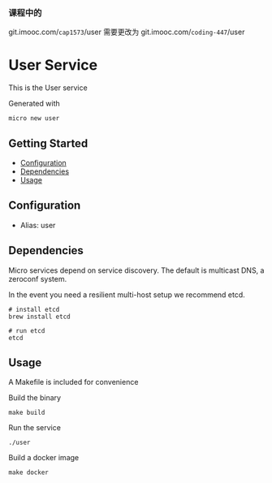 ### 课程中的 
git.imooc.com/`cap1573`/user 
需要更改为 
git.imooc.com/`coding-447`/user
# User Service

This is the User service

Generated with

```
micro new user
```

## Getting Started

- [Configuration](#configuration)
- [Dependencies](#dependencies)
- [Usage](#usage)

## Configuration

- Alias: user

## Dependencies

Micro services depend on service discovery. The default is multicast DNS, a zeroconf system.

In the event you need a resilient multi-host setup we recommend etcd.

```
# install etcd
brew install etcd

# run etcd
etcd
```

## Usage

A Makefile is included for convenience

Build the binary

```
make build
```

Run the service
```
./user
```

Build a docker image
```
make docker
```